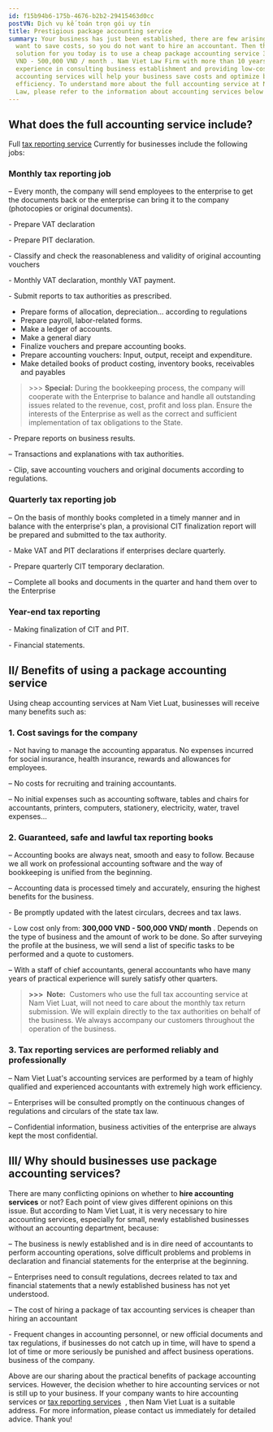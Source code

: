 ```yaml
---
id: f15b94b6-175b-4676-b2b2-29415463d0cc
postVN: Dịch vụ kế toán trọn gói uy tín
title: Prestigious package accounting service
summary: Your business has just been established, there are few arising, you
  want to save costs, so you do not want to hire an accountant. Then the best
  solution for you today is to use a cheap package accounting service 300,000
  VND - 500,000 VND / month . Nam Viet Law Firm with more than 10 years of
  experience in consulting business establishment and providing low-cost
  accounting services will help your business save costs and optimize business
  efficiency. To understand more about the full accounting service at Nam Viet
  Law, please refer to the information about accounting services below!
---
```


## **What does the full accounting service include?**

[](https://thanhlapdoanhnghiepvn.vn/bang-gia-dich-vu-ke-toan-10703)Full [tax reporting service](https://thanhlapdoanhnghiepvn.vn/bang-gia-dich-vu-ke-toan-10703) Currently for businesses include the following jobs:

### **Monthly tax reporting job**

– Every month, the company will send employees to the enterprise to get the documents back or the enterprise can bring it to the company (photocopies or original documents).

\- Prepare VAT declaration

\- Prepare PIT declaration.

\- Classify and check the reasonableness and validity of original accounting vouchers

\- Monthly VAT declaration, monthly VAT payment.

\- Submit reports to tax authorities as prescribed.

- Prepare forms of allocation, depreciation... according to regulations
- Prepare payroll, labor-related forms.
- Make a ledger of accounts.
- Make a general diary
- Finalize vouchers and prepare accounting books.
- Prepare accounting vouchers: Input, output, receipt and expenditure.
- Make detailed books of product costing, inventory books, receivables and payables

> \>>> **Special:** During the bookkeeping process, the company will cooperate with the Enterprise to balance and handle all outstanding issues related to the revenue, cost, profit and loss plan. Ensure the interests of the Enterprise as well as the correct and sufficient implementation of tax obligations to the State.

\- Prepare reports on business results.

– Transactions and explanations with tax authorities.

\- Clip, save accounting vouchers and original documents according to regulations.

### **Quarterly tax reporting job**

– On the basis of monthly books completed in a timely manner and in balance with the enterprise's plan, a provisional CIT finalization report will be prepared and submitted to the tax authority.

\- Make VAT and PIT declarations if enterprises declare quarterly.

\- Prepare quarterly CIT temporary declaration.

– Complete all books and documents in the quarter and hand them over to the Enterprise

### **Year-end tax reporting**

\- Making finalization of CIT and PIT.

\- Financial statements.

## **II/ Benefits of using a package accounting service**

Using cheap accounting services at Nam Viet Luat, businesses will receive many benefits such as:

### **1. Cost savings for the company**

\- Not having to manage the accounting apparatus. No expenses incurred for social insurance, health insurance, rewards and allowances for employees.

– No costs for recruiting and training accountants.

– No initial expenses such as accounting software, tables and chairs for accountants, printers, computers, stationery, electricity, water, travel expenses…

### **2. Guaranteed, safe and lawful tax reporting books**

– Accounting books are always neat, smooth and easy to follow. Because we all work on professional accounting software and the way of bookkeeping is unified from the beginning.

– Accounting data is processed timely and accurately, ensuring the highest benefits for the business.

\- Be promptly updated with the latest circulars, decrees and tax laws.

\- Low cost only from: **300,000 VND - 500,000 VND/ month** . Depends on the type of business and the amount of work to be done. So after surveying the profile at the business, we will send a list of specific tasks to be performed and a quote to customers.

– With a staff of chief accountants, general accountants who have many years of practical experience will surely satisfy other quarters.

> **\>>>  Note:**  Customers who use the full tax accounting service at Nam Viet Luat, will not need to care about the monthly tax return submission. We will explain directly to the tax authorities on behalf of the business. We always accompany our customers throughout the operation of the business.

### **3. Tax reporting services are performed reliably and professionally**

– Nam Viet Luat's accounting services are performed by a team of highly qualified and experienced accountants with extremely high work efficiency.

– Enterprises will be consulted promptly on the continuous changes of regulations and circulars of the state tax law.

– Confidential information, business activities of the enterprise are always kept the most confidential.

## III/ Why should businesses use package accounting services?

There are many conflicting opinions on whether to **hire accounting services** or not? Each point of view gives different opinions on this issue. But according to Nam Viet Luat, it is very necessary to hire accounting services, especially for small, newly established businesses without an accounting department, because:

– The business is newly established and is in dire need of accountants to perform accounting operations, solve difficult problems and problems in declaration and financial statements for the enterprise at the beginning.

– Enterprises need to consult regulations, decrees related to tax and financial statements that a newly established business has not yet understood.

– The cost of hiring a package of tax accounting services is cheaper than hiring an accountant

\- Frequent changes in accounting personnel, or new official documents and tax regulations, if businesses do not catch up in time, will have to spend a lot of time or more seriously be punished and affect business operations. business of the company.

Above are our sharing about the practical benefits of package accounting services. However, the decision whether to hire accounting services or not is still up to your business. If your company wants to hire accounting services or [tax reporting services](https://namvietluat.vn/dich-vu-bao-cao-thue-tron-goi-gia-re/)  , then Nam Viet Luat is a suitable address. For more information, please contact us immediately for detailed advice. Thank you!
